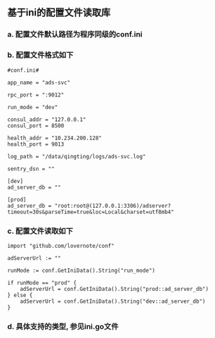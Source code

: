 ## 基于ini的配置文件读取库

### a. 配置文件默认路径为程序同级的conf.ini

### b. 配置文件格式如下
	#conf.ini#

	app_name = "ads-svc"
	
	rpc_port = ":9012"
	
	run_mode = "dev"
	
	consul_addr = "127.0.0.1"
	consul_port = 8500
	
	health_addr = "10.234.200.128"
	health_port = 9013
	
	log_path = "/data/qingting/logs/ads-svc.log"
	
	sentry_dsn = ""
	
	[dev]
	ad_server_db = ""
	
	[prod]
	ad_server_db = "root:root@(127.0.0.1:3306)/adserver?timeout=30s&parseTime=true&loc=Local&charset=utf8mb4"

### c. 配置文件读取如下
	import "github.com/lovernote/conf"

	adServerUrl := ""
	
	runMode := conf.GetIniData().String("run_mode")

	if runMode == "prod" {
		adServerUrl = conf.GetIniData().String("prod::ad_server_db")
	} else {
		adServerUrl = conf.GetIniData().String("dev::ad_server_db")
	}

### d. 具体支持的类型, 参见ini.go文件
